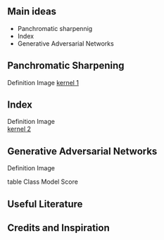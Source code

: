 ## Main ideas

* Panchromatic sharpennig 
* Index
* Generative Adversarial Networks

## Panchromatic Sharpening  
 Definition 
 Image 
 [kernel 1 ](https://www.kaggle.com/resolut/dstl-satellite-imagery-feature-detection/waterway-0-095-lb)

 
## Index
 Definition 
 Image  
 [kernel 2](https://www.kaggle.com/resolut/dstl-satellite-imagery-feature-detection/panchromatic-sharpening)
 
## Generative Adversarial Networks 
Definition 
Image 

table 
Class Model Score

## Useful Literature


## Credits and Inspiration 

